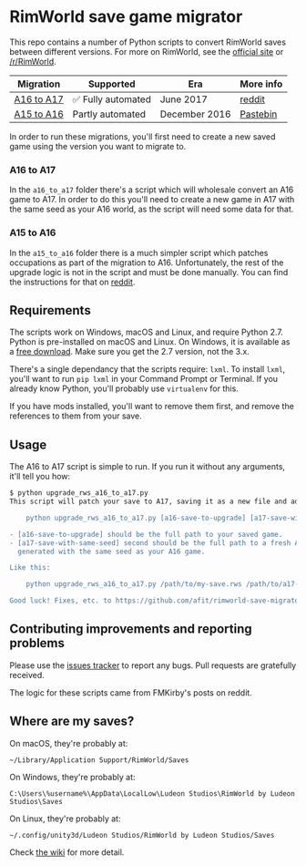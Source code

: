 # RimWorld save game migrator

This repo contains a number of Python scripts to convert RimWorld
saves between different versions.
For more on RimWorld, see the [official site](https://rimworldgame.com) or [/r/RimWorld](https://www.reddit.com/r/RimWorld/).

| Migration   | Supported          | Era | More info |
| ----------- | ------------------ | ----| --------- |
| [A16 to A17](https://github.com/afit/rimworld-save-migrator/blob/master/a16_to_a17/upgrade_rws_a16_to_a17.py) | ✅ Fully automated | June 2017 | [reddit](https://www.reddit.com/r/RimWorld/comments/6gk9m9/that_time_again_a16_save_a17/) |
| [A15 to A16](https://github.com/afit/rimworld-save-migrator/blob/master/a15_to_a16/replaceoccs.py)  | Partly automated   | December 2016 | [Pastebin](http://pastebin.com/HNFFsMBC) |

In order to run these migrations, you'll first need to create a new saved game using the version you want to migrate to.

### A16 to A17

In the `a16_to_a17` folder there's a script which will wholesale convert an A16
game to A17. In order to do this you'll need to create a new game in A17 with
the same seed as your A16 world, as the script will need some data for that.

### A15 to A16

In the `a15_to_a16` folder there is a much simpler script which patches
occupations as part of the migration to A16. Unfortunately, the rest of the
upgrade logic is not in the script and must be done manually. You can find the
instructions for that on [reddit](https://www.reddit.com/r/RimWorld/comments/5jp9at/best_sit_down_updating_an_a15_save_to_a16/).

## Requirements

The scripts work on Windows, macOS and Linux, and require Python 2.7.
Python is pre-installed on macOS and Linux. On Windows, it is available as a [free download](https://www.python.org/downloads/).
Make sure you get the 2.7 version, not the 3.x.

There's a single dependancy that the scripts require: `lxml`.
To install `lxml`, you'll want to run  `pip lxml` in your Command Prompt or Terminal.
If you already know Python, you'll probably use `virtualenv` for this.

If you have mods installed, you'll want to remove them first, and remove the
references to them from your save.

## Usage

The A16 to A17 script is simple to run. If you run it without any arguments, it'll tell you how:

```bash
$ python upgrade_rws_a16_to_a17.py
This script will patch your save to A17, saving it as a new file and adding "a17-" to the name. It won't modify your old saves. It requires two arguments:

    python upgrade_rws_a16_to_a17.py [a16-save-to-upgrade] [a17-save-with-same-seed]

- [a16-save-to-upgrade] should be the full path to your saved game.
- [a17-save-with-same-seed] second should be the full path to a fresh A17 saved game,
  generated with the same seed as your A16 game.

Like this:

    python upgrade_rws_a16_to_a17.py /path/to/my-save.rws /path/to/a17-same-seed.rws

Good luck! Fixes, etc. to https://github.com/afit/rimworld-save-migrator.
```

## Contributing improvements and reporting problems

Please use the [issues tracker](https://github.com/afit/rimworld-save-migrator/issues) to report any bugs.
Pull requests are gratefully received.

The logic for these scripts came from FMKirby's posts on reddit.

## Where are my saves?

On macOS, they're probably at:

`~/Library/Application Support/RimWorld/Saves`

On Windows, they're probably at:

`C:\Users\%username%\AppData\LocalLow\Ludeon Studios\RimWorld by Ludeon Studios\Saves`

On Linux, they're probably at:

`~/.config/unity3d/Ludeon Studios/RimWorld by Ludeon Studios/Saves`

Check [the wiki](http://rimworldwiki.com/wiki/Save_file) for more detail.
